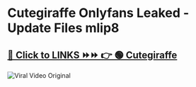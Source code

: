 
 # Cutegiraffe Onlyfans Leaked - Update Files mlip8

## <h2><a href="https://clipsfans.com/Cutegiraffe&ref=git">🔗 Click to LINKS ⏩⏩ 👉 🟢 Cutegiraffe </a></h2>

<a href="https://clipsfans.com/Cutegiraffe&ref=git" rel="nofollow" data-target="animated-image.originalLink"><img src="https://i.ibb.co.com/xMMVF88/686577567.gif" alt="Viral Video Original" style="max-width: 100%; display: inline-block;" data-target="animated-image.originalImage"></a>

